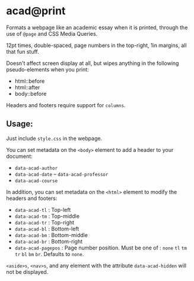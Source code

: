 #  acad@print

Formats a webpage like an academic essay when it is printed, through the use of `@page` and CSS Media Queries.

12pt times, double-spaced, page numbers in the top-right, 1in margins, all that fun stuff.

Doesn't affect screen display at all, but wipes anything in the following pseudo-elements when you print:

- html::before
- html::after
- body::before

Headers and footers require support for `columns`.

##  Usage:

Just include `style.css` in the webpage.

You can set metadata on the `<body>` element to add a header to your document:
- `data-acad-author`
- `data-acad-date`
– `data-acad-professor`
- `data-acad-course`

In addition, you can set metadata on the `<html>` element to modify the headers and footers:
- `data-acad-tl` : Top-left
- `data-acad-tm` : Top-middle
- `data-acad-tr` : Top-right
- `data-acad-bl` : Bottom-left
- `data-acad-bm` : Bottom-middle
- `data-acad-br` : Bottom-right
- `data-acad-pagepos` : Page number position. Must be one of : `none` `tl` `tm` `tr` `bl` `bm` `br`. Defaults to `none`.

`<aside>s`, `<nav>s`, and any element with the attribute `data-acad-hidden` will not be displayed.
